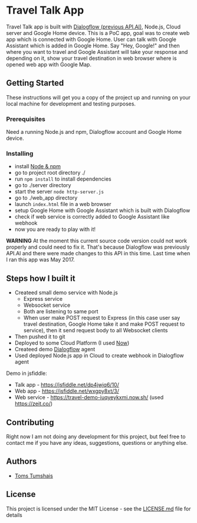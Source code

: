 # Travel Talk App

Travel Talk app is built with [Dialogflow (previous API.AI)](https://dialogflow.com/), Node.js, Cloud server and Google Home device. This is a PoC app, goal was to create web app which is connected with Google Home. User can talk with Google Assistant which is added in Google Home. Say "Hey, Google!" and then where you want to travel and Google Assistant will take your response and depending on it, show your travel destination in web browser where is opened web app with Google Map.

## Getting Started

These instructions will get you a copy of the project up and running on your local machine for development and testing purposes.

### Prerequisites

Need a running Node.js and npm, Dialogflow account and Google Home device.

### Installing

* install [Node & npm](https://nodejs.org/en/)
* go to project root directory ./
* run `npm install` to install dependencies
* go to ./server directory
* start the server `node http-server.js`
* go to ./web_app directory
* launch `index.html` file in a web browser
* setup Google Home with Google Assistant which is built with Dialogflow
* check if web service is correctly added to Google Assistant like webhook
* now you are ready to play with it!

**WARNING** At the moment this current source code version could not work properly and could need to fix it. That's because Dialogflow was previously API.AI and there were made changes to this API in this time. Last time when I ran this app was May 2017.

## Steps how I built it

* Createed small demo service with Node.js
    - Express service
    - Websocket service
    - Both are listening to same port
    - When user make POST request to Express (in this case user say travel destination, Google Home take it and make POST request to service), then it send request body to all Websocket clients
 * Then pushed it to git
 * Deployed to some Cloud Platform (I used [Now](https://zeit.co/now))
 * Createed demo [Dialogflow](https://dialogflow.com/) agent
 * Used deployed Node.js app in Cloud to create webhook in Dialogflow agent

Demo in jsfiddle:
 * Talk app - https://jsfiddle.net/dp4jwjq6/10/
 * Web app - https://jsfiddle.net/wxgpy8xt/3/
 * Web service - https://travel-demo-iuqyeykxmi.now.sh/ (used https://zeit.co/)

## Contributing

Right now I am not doing any development for this project, but feel free to contact me if you have any ideas, suggestions, questions or anything else.

## Authors

* [Toms Tumshais](https://github.com/tomstumshais)

## License

This project is licensed under the MIT License - see the [LICENSE.md](LICENSE.md) file for details
